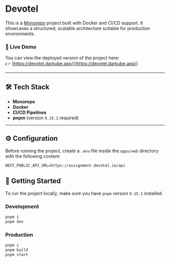# Devotel

This is a [Monorepo](https://en.wikipedia.org/wiki/Monorepo) project built with Docker and CI/CD support. It showcases a structured, scalable architecture suitable for production environments.

### 🚀 Live Demo

You can view the deployed version of the project here:  
👉 [https://devotel.darkube.app/](https://devotel.darkube.app/)

---

## 🛠️ Tech Stack

- **Monorepo**
- **Docker**
- **CI/CD Pipelines**
- **pnpm** (version `9.15.1` required)

---

## ⚙️ Configuration

Before running the project, create a `.env` file inside the `apps/web` directory with the following content:

```env
NEXT_PUBLIC_API_URL=https://assignment.devotel.io/api
```

## 🔧 Getting Started

To run the project locally, make sure you have `pnpm` version `9.15.1` installed.

### Development

```bash
pnpm i
pnpm dev
```

### Production

```bash
pnpm i
pnpm build
pnpm start
```
